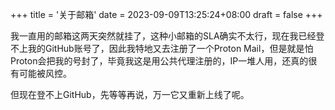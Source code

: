 +++
title = '关于邮箱'
date = 2023-09-09T13:25:24+08:00
draft = false
+++

我一直用的邮箱这两天突然就挂了，这种小邮箱的SLA确实不太行，现在我已经登不上我的GitHub账号了，因此我特地又去注册了一个Proton Mail，但是就是怕Proton会把我的号封了，毕竟我这是用公共代理注册的，IP一堆人用，还真的很有可能被风控。

但现在登不上GitHub，先等等再说，万一它又重新上线了呢。

